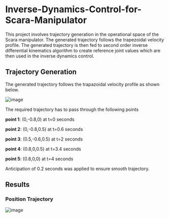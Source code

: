 # Inverse-Dynamics-Control-for-Scara-Manipulator
This project involves trajectory generation in the operational space of the Scara manipulator. The generated trajectory follows the trapezoidal velocity profile. The generated trajectory is then fed to second order inverse differential kinematics algorithm to create reference joint values which are then used in the inverse dynamics control.

## Trajectory Generation

The generated trajectory follows the trapazoidal velocity profile as shown below. 

![image](https://user-images.githubusercontent.com/69100847/209340568-b82fa752-71ca-4d13-b6a7-d6b57360d58f.png)

The required trajectory has to pass through the following points

**point 1**: (0,-0.8,0) at t=0 seconds

**point 2**: (0,-0.8,0.5) at t=0.6 seconds

**point 3**: (0.5,-0.6,0.5) at t=2 seconds

**point 4**: (0.8,0,0.5) at t=3.4 seconds

**point 5**: (0.8,0,0) at t=4 seconds

Anticipation of 0.2 seconds was applied to ensure smooth trajectory.

## Results

### Position Trajectory

![image](https://user-images.githubusercontent.com/69100847/209341657-acbb05f6-45c6-49c6-b27f-3e04911d1e7e.png)




